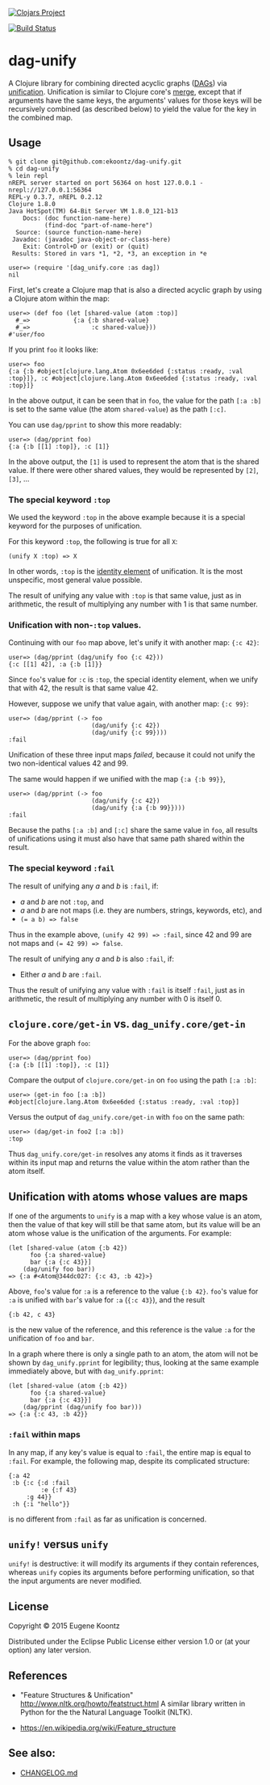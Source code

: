 [![Clojars Project](http://clojars.org/dag_unify/latest-version.svg)](http://clojars.org/dag_unify)

[![Build Status](https://secure.travis-ci.org/ekoontz/dag-unify.png?branch=master)](http://travis-ci.org/ekoontz/dag-unify)

# dag-unify

A Clojure library for combining directed acyclic graphs
([DAGs](https://en.wikipedia.org/wiki/Directed_acyclic_graph)) via
[unification](https://en.wikipedia.org/wiki/Graph_theory#Subsumption_and_unification). Unification
is similar to Clojure core's
[merge](http://clojure.github.io/clojure/clojure.core-api.html#clojure.core/merge),
except that if arguments have the same keys, the arguments' values for
those keys will be recursively combined (as described below) to yield
the value for the key in the combined map.

## Usage

```
% git clone git@github.com:ekoontz/dag-unify.git
% cd dag-unify
% lein repl
nREPL server started on port 56364 on host 127.0.0.1 - nrepl://127.0.0.1:56364
REPL-y 0.3.7, nREPL 0.2.12
Clojure 1.8.0
Java HotSpot(TM) 64-Bit Server VM 1.8.0_121-b13
    Docs: (doc function-name-here)
          (find-doc "part-of-name-here")
  Source: (source function-name-here)
 Javadoc: (javadoc java-object-or-class-here)
    Exit: Control+D or (exit) or (quit)
 Results: Stored in vars *1, *2, *3, an exception in *e

user=> (require '[dag_unify.core :as dag])
nil
```

First, let's create a Clojure map that is also a directed acyclic
graph by using a Clojure atom within the map:

```
user=> (def foo (let [shared-value (atom :top)]
  #_=>            {:a {:b shared-value}
  #_=>                 :c shared-value}))
#'user/foo
```

If you print `foo` it looks like:

```
user=> foo
{:a {:b #object[clojure.lang.Atom 0x6ee6ded {:status :ready, :val :top}]}, :c #object[clojure.lang.Atom 0x6ee6ded {:status :ready, :val :top}]}
```

In the above output, it can be seen that in `foo`, the value for the path `[:a :b]` is
set to the same value (the atom `shared-value`) as the path `[:c]`.

You can use `dag/pprint` to show this more readably:

```
user=> (dag/pprint foo)
{:a {:b [[1] :top]}, :c [1]}
```

In the above output, the `[1]` is used to represent the atom that is
the shared value. If there were other shared values, they would be
represented by `[2]`, `[3]`, ...

### The special keyword `:top`

We used the keyword `:top` in the above example because it is a special
keyword for the purposes of unification.

For this keyword `:top`, the following is true for all `X`:

```
(unify X :top) => X
```

In other words, `:top` is the [identity
element](https://en.wikipedia.org/wiki/Identity_element) of
unification. It is the most unspecific, most general value possible.

The result of unifying any value with `:top` is that same value, just
as in arithmetic, the result of multiplying any number with 1 is that same number.

### Unification with non-`:top` values.

Continuing with our `foo` map above, let's unify it with another map: `{:c 42}`:

```
user=> (dag/pprint (dag/unify foo {:c 42}))
{:c [[1] 42], :a {:b [1]}}
```

Since `foo`'s value for `:c` is `:top`, the special identity element,
when we unify that with 42, the result is that same value 42.

However, suppose we unify that value again, with another map: `{:c 99}`:

```
user=> (dag/pprint (-> foo 
                       (dag/unify {:c 42}) 
					   (dag/unify {:c 99})))
:fail
```

Unification of these three input maps _failed_, because it could not unify
the two non-identical values 42 and 99.

The same would happen if we unified with the map `{:a {:b 99}}`,

```
user=> (dag/pprint (-> foo 
                       (dag/unify {:c 42}) 
					   (dag/unify {:a {:b 99}})))
:fail
```

Because the paths `[:a :b]` and `[:c]` share the same value in `foo`,
all results of unifications using it must also have that same path
shared within the result.

### The special keyword `:fail`

The result of unifying any _a_ and _b_ is `:fail`, if: 
- _a_ and _b_ are not `:top`, and
- _a_ and _b_ are not maps (i.e. they are numbers, strings, keywords, etc), and
- `(= a b) => false`

Thus in the example above, `(unify 42 99) => :fail`, since 42 and 99 are not maps and
`(= 42 99) => false`.

The result of unifying any _a_ and _b_ is also `:fail`, if: 
- Either _a_ and _b_ are `:fail`.

Thus the result of unifying any value with `:fail` is itself `:fail`, just as
in arithmetic, the result of multiplying any number with 0 is itself 0.

## `clojure.core/get-in` vs. `dag_unify.core/get-in`


For the above graph `foo`:

```
user=> (dag/pprint foo)
{:a {:b [[1] :top]}, :c [1]}
```

Compare the output of `clojure.core/get-in` on `foo` using the path `[:a :b]`:

```
user=> (get-in foo [:a :b])
#object[clojure.lang.Atom 0x6ee6ded {:status :ready, :val :top}]
```

Versus the output of `dag_unify.core/get-in` with `foo` on the same path:

```
user=> (dag/get-in foo2 [:a :b])
:top
```

Thus `dag_unify.core/get-in` resolves any atoms it finds as it
traverses within its input map and returns the value within the atom
rather than the atom itself.

## Unification with atoms whose values are maps

If one of the arguments to `unify` is a map with a key whose value is
an atom, then the value of that key will still be that same atom, but its
value will be an atom whose value is the unification of the arguments. For example:

```
(let [shared-value (atom {:b 42})
      foo {:a shared-value}
      bar {:a {:c 43}}]
	(dag/unify foo bar))
=> {:a #<Atom@344dc027: {:c 43, :b 42}>}
```

Above, `foo`'s value for `:a` is a reference to the value `{:b
42}`. `foo`'s value for `:a` is unified with `bar`'s value for `:a`
(`{:c 43}`), and the result 

```
{:b 42, c 43}
```

is the new value of the reference, and this reference is the value
`:a` for the unification of `foo` and `bar`.

In a graph where there is only a single path to an atom,
the atom will not be shown by `dag_unify.pprint` for legibility; thus, looking
at the same example immediately above, but with `dag_unify.pprint`:

```
(let [shared-value (atom {:b 42})
      foo {:a shared-value}
      bar {:a {:c 43}}]
	(dag/pprint (dag/unify foo bar)))
=> {:a {:c 43, :b 42}}
```

### `:fail` within maps

In any map, if any key's value is equal to `:fail`, the entire map is
equal to `:fail`. For example, the following map, despite its
complicated structure:

```
{:a 42
 :b {:c {:d :fail
         :e {:f 43}
	 :g 44}}
 :h {:i "hello"}}
```

is no different from `:fail` as far as unification is concerned.

## `unify!` versus `unify`

`unify!` is destructive: it will modify its arguments if they contain
references, whereas `unify` copies its arguments before performing
unification, so that the input arguments are never modified.

## License

Copyright © 2015 Eugene Koontz

Distributed under the Eclipse Public License either version 1.0 or (at
your option) any later version.

## References

- "Feature Structures & Unification" http://www.nltk.org/howto/featstruct.html
A similar library written in Python for the the Natural Language Toolkit (NLTK).

- https://en.wikipedia.org/wiki/Feature_structure

## See also:

- [CHANGELOG.md](CHANGELOG.md)
